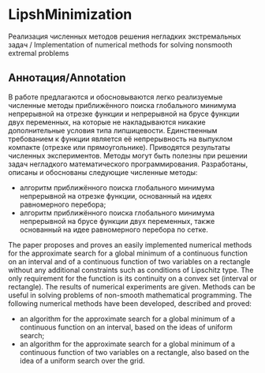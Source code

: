 # LipshMinimization
Реализация численных методов решения негладких экстремальных задач / Implementation of numerical methods for solving nonsmooth extremal problems

## Аннотация/Annotation
В работе предлагаются и обосновываются легко реализуемые численные методы приближённого поиска глобального минимума непрерывной на отрезке функции и непрерывной на брусе функции двух переменных, на которые не накладываются никакие дополнительные условия типа липшицевости. Единственным требованием к функции является её непрерывность на выпуклом компакте (отрезке или прямоугольнике). Приводятся результаты численных экспериментов. Методы могут быть полезны при решении задач негладкого математического программирования.
Разработаны, описаны и обоснованы следующие численные методы:
- алгоритм приближённого поиска глобального минимума непрерывной на отрезке функции, основанный на идеях равномерного перебора;
- алгоритм приближённого поиска глобального минимума непрерывной на брусе функции двух переменных, также основанный на идее равномерного перебора по сетке.

The paper proposes and proves an easily implemented numerical methods for the approximate search for a global minimum of a continuous function on an interval and of a continuous function of two variables on a rectangle without any additional constraints such as conditions of Lipschitz type. The only requirement for the function is its continuity on a convex set (interval or rectangle). The results of numerical experiments are given. Methods can be useful in solving problems of non-smooth mathematical programming.
The following numerical methods have been developed, described and proved:
- an algorithm for the approximate search for a global minimum of a continuous function on an interval, based on the ideas of uniform search;
- an algorithm for the approximate search for a global minimum of a continuous function of two variables on a rectangle, also based on the idea of a uniform search over the grid.
